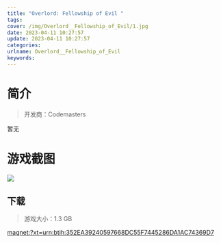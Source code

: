 ```yaml
---
title: "Overlord: Fellowship of Evil "
tags: 
cover: /img/Overlord__Fellowship_of_Evil/1.jpg
date: 2023-04-11 10:27:57
update: 2023-04-11 10:27:57
categories: 
urlname: Overlord__Fellowship_of_Evil
keywords: 
---
```

# 简介

> 开发商：Codemasters

暂无

# 游戏截图

![](/img/Overlord__Fellowship_of_Evil/2.jpg)


## 下载

> 游戏大小：1.3 GB

[magnet:?xt=urn:btih:352EA39240597668DC55F7445286DA1AC74369D7](magnet:?xt=urn:btih:352EA39240597668DC55F7445286DA1AC74369D7)